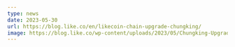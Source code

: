 ```yaml
---
type: news
date: 2023-05-30
url: https://blog.like.co/en/likecoin-chain-upgrade-chungking/
image: https://blog.like.co/wp-content/uploads/2023/05/Chungking-Upgrade-1.png
---
```

